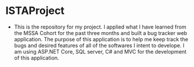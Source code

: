 # ISTAProject
* This is the repository for my project. I applied what I have learned from the MSSA Cohort for the past three months and built a bug tracker web application. The purpose of this application is to help me keep track the bugs and desired features of all of the softwares I intent to develope. I am using ASP.NET Core, SQL server, C# and MVC for the development of this application.  

